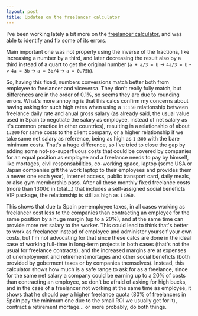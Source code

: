```yaml
---
layout: post
title: Updates on the freelancer calculator
---
```


I've been working lately a bit more on the
[freelancer calculator](2020-03-30-Freelancer-calculator.md), and was able to
identify and fix some of its errors.

Main important one was not properly using the inverse of the fractions, like
increasing a number by a third, and later decreasing the result also by a third
instead of a quart to get the original number (`a + a/3 = b` -> `4a/3 = b` ->
`4a = 3b` -> `a = 3b/4` -> `a = 0.75b`).

So, having this fixed, numbers conversions match better both from employee to
freelancer and viceversa. They don't really fully match, but differences are in
the order of 0.1%, so seems they are due to rounding errors. What's more
annoying is that this calcs confirm my concerns about having asking for such
high rates when using a `1:150` relationship between freelance daily rate and
anual gross salary (as already said, the usual value used in Spain to negotiate
the salary as employee, instead of net salary as it's common practice in other
countries), resulting in a relationship of about `1:200` for same costs to the
client company, or a higher relationship if we take same net salary as
reference, being as high as `1:300` with the bare minimum costs. That's a huge
difference, so I've tried to close the gap by adding some not-so-superfluous
costs that could be covered by companies for an equal position as employee and a
freelance needs to pay by himself, like mortages, civil responsabilities,
co-working space, laptop (some USA or Japan companies gift the work laptop to
their employees and provides them a newer one each year), internet access,
public transport card, daily meals, or also gym membership pass. After all these
monthly fixed freelance costs (more than 1300€ in total...) that includes a
self-assigned social beneficts VIP package, the relationship is still as high as
`1:260`.

This shows that due to Spain per-employee taxes, in all cases working as
freelancer cost less to the companies than contracting an employee for the same
position by a huge margin (up to a 20%), and at the same time can provide more
net salary to the worker. This could lead to think that's better to work as
freelancer instead of employee and administer yourself your own costs, but I'm
not advocating for that since these calcs are done in the ideal case of working
full-time in long-term projects in both cases (that's not the usual for
freelance contracts), and the increased margins are at expenses of unemployment
and retirement mortages and other social beneficts (both provided by goberment
taxes or by companies themselves). Instead, this calculator shows how much is a
safe range to ask for as a freelance, since for the same net salary a company
could be earning up to a 20% of costs than contracting an employee, so don't be
afraid of asking for high bucks, and in the case of a freelancer not working at
the same time as employee, it shows that he should pay a higher freelance quota
(80% of freelancers in Spain pay the minimum one due to the small ROI we usually
get for it), contract a retirement mortage... or more probably, do both things.
